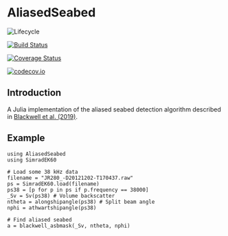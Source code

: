 # AliasedSeabed

![Lifecycle](https://img.shields.io/badge/lifecycle-experimental-orange.svg)

[![Build Status](https://travis-ci.org/EchoJulia/AliasedSeabed.jl.svg?branch=master)](https://travis-ci.org/EchoJulia/AliasedSeabed.jl)

[![Coverage Status](https://coveralls.io/repos/EchoJulia/AliasedSeabed.jl/badge.svg?branch=master&service=github)](https://coveralls.io/github/EchoJulia/AliasedSeabed.jl?branch=master)

[![codecov.io](http://codecov.io/github/EchoJulia/AliasedSeabed.jl/coverage.svg?branch=master)](http://codecov.io/github/EchoJulia/AliasedSeabed.jl?branch=master)

## Introduction

A Julia implementation of the aliased seabed detection algorithm described in 
[Blackwell et al. (2019)](https://arxiv.org/abs/1904.10736).

## Example

```
using AliasedSeabed
using SimradEK60

# Load some 38 kHz data
filename = "JR280_-D20121202-T170437.raw"
ps = SimradEK60.load(filename)
ps38 = [p for p in ps if p.frequency == 38000]
_Sv = Sv(ps38) # Volume backscatter
ntheta = alongshipangle(ps38) # Split beam angle
nphi = athwartshipangle(ps38)

# Find aliased seabed
a = blackwell_asbmask(_Sv, ntheta, nphi)

```

